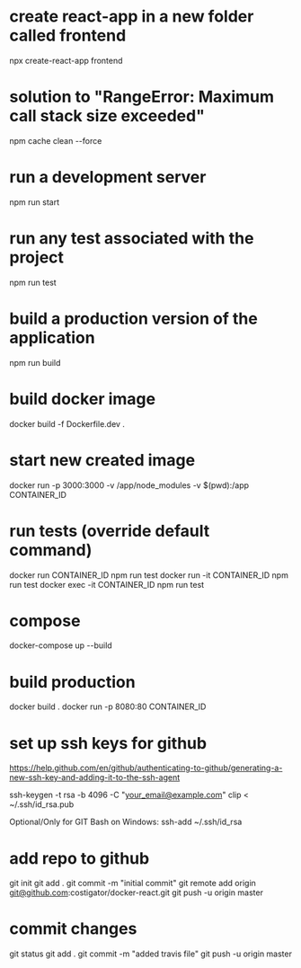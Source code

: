 # create react-app in a new folder called frontend
npx create-react-app frontend

# solution to "RangeError: Maximum call stack size exceeded"
npm cache clean --force

# run a development server
npm run start

# run any test associated with the project
npm run test

# build a production version of the application
npm run build

# build docker image
docker build -f Dockerfile.dev .

# start new created image
docker run -p 3000:3000 -v /app/node_modules -v $(pwd):/app CONTAINER_ID

# run tests (override default command)
docker run CONTAINER_ID npm run test
docker run -it CONTAINER_ID npm run test
docker exec -it CONTAINER_ID npm run test

# compose
docker-compose up --build

# build production
docker build .
docker run -p 8080:80 CONTAINER_ID

# set up ssh keys for github
https://help.github.com/en/github/authenticating-to-github/generating-a-new-ssh-key-and-adding-it-to-the-ssh-agent

ssh-keygen -t rsa -b 4096 -C "your_email@example.com"
clip < ~/.ssh/id_rsa.pub

Optional/Only for GIT Bash on Windows:
ssh-add ~/.ssh/id_rsa

# add repo to github
git init
git add .
git commit -m "initial commit"
git remote add origin git@github.com:costigator/docker-react.git
git push -u origin master

# commit changes
git status
git add .
git commit -m "added travis file"
git push -u origin master